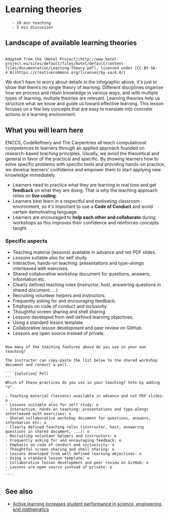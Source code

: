 # Learning theories

```{instructor-note}
   - 10 min teaching
   - 5 min discussion
```   

## Landscape of available learning theories

```{figure} img/learning_theories_landscape.png

Adapted from the [Hotel Project](http://www.hotel-project.eu/sites/default/files/hotel/default/content-files/documentation/Learning-Theory.pdf), licensed under [CC-BY-SA-4.0](https://creativecommons.org/licenses/by-sa/4.0/)
```

We don't have to worry about details in the infographic above, it's just to show that there’s no single theory of learning. Different disciplines organise how we process and retain knowledge in various ways, and with multiple types of learning, multiple theories are relevant. Learning theories help us structure what we know and guide us toward effective learning. This lesson focuses on a few key concepts that are easy to translate into concrete actions in a learning environment.


## What you will learn here

ENCCS, CodeRefinery and The Carpentries all teach computational competences to learners through 
an applied approach founded on research-based teaching principles.
Usually, we avoid the theoretical and general in favor of the practical and specific. By 
showing learners how to solve specific problems with specific tools and providing hands-on 
practice, we develop learners’ confidence and empower them to start applying new knowledge 
immediately.

- Learners need to practice what they are learning in real time and get **feedback** on what they are doing. That is why the teaching approach relies on **live coding**.
- Learners best learn in a respectful and motivating classroom environment, so it's important to use a **Code of Conduct** and avoid certain demotivating language. 
- Learners are encouraged to **help each other and collaborate** during workshops as this improves their confidence and reinforces concepts taught.


### Specific aspects 

- Teaching material (lessons) available in advance and not PDF slides.
- Lessons suitable also for self study.
- Interactive, hands-on teaching: presentations and type-alongs interleaved with exercises.
- Shared collaborative workshop document for questions, answers, information etc.
- Clearly defined teaching roles (instructor, host, answering questions in shared document, ...)
- Recruiting volunteer helpers and instructors.
- Frequently asking for and encouraging feedback.
- Emphasis on code of conduct and inclusivity.
- Thoughtful screen sharing and shell sharing.
- Lessons developed from well defined learning objectives.
- Using a standard lesson template.
- Collaborative lesson development and peer review on GitHub.
- Lessons are open source instead of private.

`````{challenge} How common are these practices?

How many of the teaching features above do you use in your own teaching? 

The instructor can copy-paste the list below to the shared workshop document and conduct a poll. 

````{solution} Poll
```
Which of these practices do you use in your teaching? Vote by adding "o".

- Teaching material (lessons) available in advance and not PDF slides: o
- Lessons suitable also for self study: o
- Interactive, hands-on teaching: presentations and type-alongs interleaved with exercises: o
- Shared collaborative workshop document for questions, answers, information etc: o
- Clearly defined teaching roles (instructor, host, answering questions in shared document, ...): o
- Recruiting volunteer helpers and instructors: o
- Frequently asking for and encouraging feedback: o
- Emphasis on code of conduct and inclusivity: o
- Thoughtful screen sharing and shell sharing: o
- Lessons developed from well defined learning objectives: o
- Using a standard lesson template: o
- Collaborative lesson development and peer review on GitHub: o
- Lessons are open source instead of private: o
```
````
`````

## See also

- [Active learning increases student performance in
science, engineering, and mathematics](https://www.pnas.org/doi/pdf/10.1073/pnas.1319030111)
